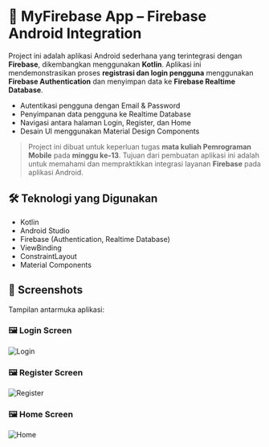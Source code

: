 # 📱 MyFirebase App – Firebase Android Integration

Project ini adalah aplikasi Android sederhana yang terintegrasi dengan **Firebase**, dikembangkan menggunakan **Kotlin**. Aplikasi ini mendemonstrasikan proses **registrasi dan login pengguna** menggunakan **Firebase Authentication** dan menyimpan data ke **Firebase Realtime Database**.

- Autentikasi pengguna dengan Email & Password
- Penyimpanan data pengguna ke Realtime Database
- Navigasi antara halaman Login, Register, dan Home
- Desain UI menggunakan Material Design Components

> Project ini dibuat untuk keperluan tugas **mata kuliah Pemrograman Mobile** pada **minggu ke-13**. Tujuan dari pembuatan aplikasi ini adalah untuk memahami dan mempraktikkan integrasi layanan **Firebase** pada aplikasi Android.

## 🛠️ Teknologi yang Digunakan

- Kotlin
- Android Studio
- Firebase (Authentication, Realtime Database)
- ViewBinding
- ConstraintLayout
- Material Components

## 📸 Screenshots

Tampilan antarmuka aplikasi:

### 🖼️ Login Screen
![Login](screenshots/login.png)

### 🖼️ Register Screen
![Register](screenshots/register.png)

### 🖼️ Home Screen
![Home](screenshots/home.png)
